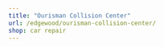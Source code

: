 ```yaml
---
title: "Ourisman Collision Center"
url: /edgewood/ourisman-collision-center/
shop: car repair
---
```

